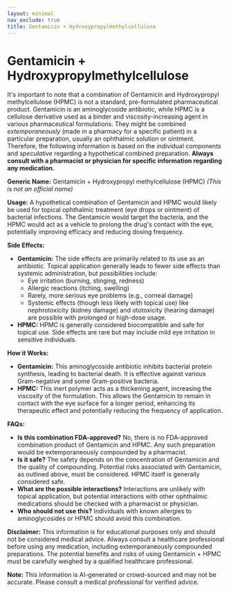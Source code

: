 ```yaml
---
layout: minimal
nav_exclude: true
title: Gentamicin + Hydroxypropylmethylcellulose
---
```


# Gentamicin + Hydroxypropylmethylcellulose

It's important to note that a combination of Gentamicin and Hydroxypropyl methylcellulose (HPMC) is not a standard, pre-formulated pharmaceutical product.  Gentamicin is an aminoglycoside antibiotic, while HPMC is a cellulose derivative used as a binder and viscosity-increasing agent in various pharmaceutical formulations.  They might be combined *extemporaneously* (made in a pharmacy for a specific patient) in a particular preparation, usually an ophthalmic solution or ointment.  Therefore, the following information is based on the individual components and *speculative* regarding a hypothetical combined preparation.  **Always consult with a pharmacist or physician for specific information regarding any medication.**


**Generic Name:** Gentamicin + Hydroxypropyl methylcellulose (HPMC)  *(This is not an official name)*

**Usage:**  A hypothetical combination of Gentamicin and HPMC would likely be used for topical ophthalmic treatment (eye drops or ointment) of bacterial infections.  The Gentamicin would target the bacteria, and the HPMC would act as a vehicle to prolong the drug's contact with the eye, potentially improving efficacy and reducing dosing frequency.

**Side Effects:**

* **Gentamicin:**  The side effects are primarily related to its use as an antibiotic.  Topical application generally leads to fewer side effects than systemic administration, but possibilities include:
    * Eye irritation (burning, stinging, redness)
    * Allergic reactions (itching, swelling)
    * Rarely, more serious eye problems (e.g., corneal damage)
    * Systemic effects (though less likely with topical use) like nephrotoxicity (kidney damage) and ototoxicity (hearing damage) are possible with prolonged or high-dose usage.
* **HPMC:** HPMC is generally considered biocompatible and safe for topical use. Side effects are rare but may include mild eye irritation in sensitive individuals.

**How it Works:**

* **Gentamicin:**  This aminoglycoside antibiotic inhibits bacterial protein synthesis, leading to bacterial death.  It is effective against various Gram-negative and some Gram-positive bacteria.
* **HPMC:**  This inert polymer acts as a thickening agent, increasing the viscosity of the formulation.  This allows the Gentamicin to remain in contact with the eye surface for a longer period, enhancing its therapeutic effect and potentially reducing the frequency of application.


**FAQs:**

* **Is this combination FDA-approved?** No, there is no FDA-approved combination product of Gentamicin and HPMC.  Any such preparation would be extemporaneously compounded by a pharmacist.
* **Is it safe?**  The safety depends on the concentration of Gentamicin and the quality of compounding.  Potential risks associated with Gentamicin, as outlined above, must be considered.  HPMC itself is generally considered safe.
* **What are the possible interactions?** Interactions are unlikely with topical application, but potential interactions with other ophthalmic medications should be checked with a pharmacist or physician.
* **Who should not use this?**  Individuals with known allergies to aminoglycosides or HPMC should avoid this combination.


**Disclaimer:** This information is for educational purposes only and should not be considered medical advice.  Always consult a healthcare professional before using any medication, including extemporaneously compounded preparations. The potential benefits and risks of using Gentamicin + HPMC must be carefully weighed by a qualified healthcare professional.


**Note:** This information is AI-generated or crowd-sourced and may not be accurate. Please consult a medical professional for verified advice.